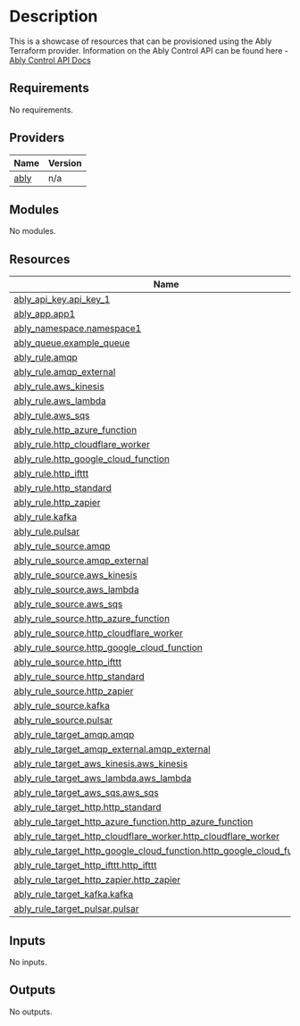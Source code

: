 # Description

This is a showcase of resources that can be provisioned using the Ably Terraform provider.
Information on the Ably Control API can be found here - [Ably Control API Docs](https://ably.com/docs/api/control-api)

## Requirements

No requirements.

## Providers

| Name | Version |
|------|---------|
| <a name="provider_ably"></a> [ably](#provider\_ably) | n/a |

## Modules

No modules.

## Resources

| Name | Type |
|------|------|
| [ably_api_key.api_key_1](https://registry.terraform.io/providers/hashicorp/ably/latest/docs/resources/api_key) | resource |
| [ably_app.app1](https://registry.terraform.io/providers/hashicorp/ably/latest/docs/resources/app) | resource |
| [ably_namespace.namespace1](https://registry.terraform.io/providers/hashicorp/ably/latest/docs/resources/namespace) | resource |
| [ably_queue.example_queue](https://registry.terraform.io/providers/hashicorp/ably/latest/docs/resources/queue) | resource |
| [ably_rule.amqp](https://registry.terraform.io/providers/hashicorp/ably/latest/docs/resources/rule) | resource |
| [ably_rule.amqp_external](https://registry.terraform.io/providers/hashicorp/ably/latest/docs/resources/rule) | resource |
| [ably_rule.aws_kinesis](https://registry.terraform.io/providers/hashicorp/ably/latest/docs/resources/rule) | resource |
| [ably_rule.aws_lambda](https://registry.terraform.io/providers/hashicorp/ably/latest/docs/resources/rule) | resource |
| [ably_rule.aws_sqs](https://registry.terraform.io/providers/hashicorp/ably/latest/docs/resources/rule) | resource |
| [ably_rule.http_azure_function](https://registry.terraform.io/providers/hashicorp/ably/latest/docs/resources/rule) | resource |
| [ably_rule.http_cloudflare_worker](https://registry.terraform.io/providers/hashicorp/ably/latest/docs/resources/rule) | resource |
| [ably_rule.http_google_cloud_function](https://registry.terraform.io/providers/hashicorp/ably/latest/docs/resources/rule) | resource |
| [ably_rule.http_ifttt](https://registry.terraform.io/providers/hashicorp/ably/latest/docs/resources/rule) | resource |
| [ably_rule.http_standard](https://registry.terraform.io/providers/hashicorp/ably/latest/docs/resources/rule) | resource |
| [ably_rule.http_zapier](https://registry.terraform.io/providers/hashicorp/ably/latest/docs/resources/rule) | resource |
| [ably_rule.kafka](https://registry.terraform.io/providers/hashicorp/ably/latest/docs/resources/rule) | resource |
| [ably_rule.pulsar](https://registry.terraform.io/providers/hashicorp/ably/latest/docs/resources/rule) | resource |
| [ably_rule_source.amqp](https://registry.terraform.io/providers/hashicorp/ably/latest/docs/resources/rule_source) | resource |
| [ably_rule_source.amqp_external](https://registry.terraform.io/providers/hashicorp/ably/latest/docs/resources/rule_source) | resource |
| [ably_rule_source.aws_kinesis](https://registry.terraform.io/providers/hashicorp/ably/latest/docs/resources/rule_source) | resource |
| [ably_rule_source.aws_lambda](https://registry.terraform.io/providers/hashicorp/ably/latest/docs/resources/rule_source) | resource |
| [ably_rule_source.aws_sqs](https://registry.terraform.io/providers/hashicorp/ably/latest/docs/resources/rule_source) | resource |
| [ably_rule_source.http_azure_function](https://registry.terraform.io/providers/hashicorp/ably/latest/docs/resources/rule_source) | resource |
| [ably_rule_source.http_cloudflare_worker](https://registry.terraform.io/providers/hashicorp/ably/latest/docs/resources/rule_source) | resource |
| [ably_rule_source.http_google_cloud_function](https://registry.terraform.io/providers/hashicorp/ably/latest/docs/resources/rule_source) | resource |
| [ably_rule_source.http_ifttt](https://registry.terraform.io/providers/hashicorp/ably/latest/docs/resources/rule_source) | resource |
| [ably_rule_source.http_standard](https://registry.terraform.io/providers/hashicorp/ably/latest/docs/resources/rule_source) | resource |
| [ably_rule_source.http_zapier](https://registry.terraform.io/providers/hashicorp/ably/latest/docs/resources/rule_source) | resource |
| [ably_rule_source.kafka](https://registry.terraform.io/providers/hashicorp/ably/latest/docs/resources/rule_source) | resource |
| [ably_rule_source.pulsar](https://registry.terraform.io/providers/hashicorp/ably/latest/docs/resources/rule_source) | resource |
| [ably_rule_target_amqp.amqp](https://registry.terraform.io/providers/hashicorp/ably/latest/docs/resources/rule_target_amqp) | resource |
| [ably_rule_target_amqp_external.amqp_external](https://registry.terraform.io/providers/hashicorp/ably/latest/docs/resources/rule_target_amqp_external) | resource |
| [ably_rule_target_aws_kinesis.aws_kinesis](https://registry.terraform.io/providers/hashicorp/ably/latest/docs/resources/rule_target_aws_kinesis) | resource |
| [ably_rule_target_aws_lambda.aws_lambda](https://registry.terraform.io/providers/hashicorp/ably/latest/docs/resources/rule_target_aws_lambda) | resource |
| [ably_rule_target_aws_sqs.aws_sqs](https://registry.terraform.io/providers/hashicorp/ably/latest/docs/resources/rule_target_aws_sqs) | resource |
| [ably_rule_target_http.http_standard](https://registry.terraform.io/providers/hashicorp/ably/latest/docs/resources/rule_target_http) | resource |
| [ably_rule_target_http_azure_function.http_azure_function](https://registry.terraform.io/providers/hashicorp/ably/latest/docs/resources/rule_target_http_azure_function) | resource |
| [ably_rule_target_http_cloudflare_worker.http_cloudflare_worker](https://registry.terraform.io/providers/hashicorp/ably/latest/docs/resources/rule_target_http_cloudflare_worker) | resource |
| [ably_rule_target_http_google_cloud_function.http_google_cloud_function](https://registry.terraform.io/providers/hashicorp/ably/latest/docs/resources/rule_target_http_google_cloud_function) | resource |
| [ably_rule_target_http_ifttt.http_ifttt](https://registry.terraform.io/providers/hashicorp/ably/latest/docs/resources/rule_target_http_ifttt) | resource |
| [ably_rule_target_http_zapier.http_zapier](https://registry.terraform.io/providers/hashicorp/ably/latest/docs/resources/rule_target_http_zapier) | resource |
| [ably_rule_target_kafka.kafka](https://registry.terraform.io/providers/hashicorp/ably/latest/docs/resources/rule_target_kafka) | resource |
| [ably_rule_target_pulsar.pulsar](https://registry.terraform.io/providers/hashicorp/ably/latest/docs/resources/rule_target_pulsar) | resource |

## Inputs

No inputs.

## Outputs

No outputs.
